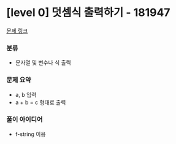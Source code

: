 # [level 0] 덧셈식 출력하기 - 181947

[문제 링크](https://school.programmers.co.kr/learn/courses/30/lessons/181947)

### 분류
- 문자열 및 변수나 식 출력

### 문제 요약
- a, b 입력
- a + b = c 형태로 출력

### 풀이 아이디어
- f-string 이용